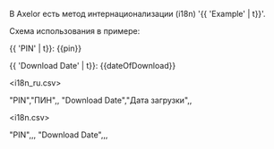 В Axelor есть метод интернационализации (i18n) '{{ 'Example' | t}}'. 

Схема использования в примере:

<html>
  <p>{{ 'PIN' | t}}: {{pin}}</p>
  <p>{{ 'Download Date' | t}}: {{dateOfDownload}}</p>

<i18n_ru.csv>

  "PIN","ПИН",,
  "Download Date","Дата загрузки",,

<i18n.csv>

  "PIN",,,
  "Download Date",,,
